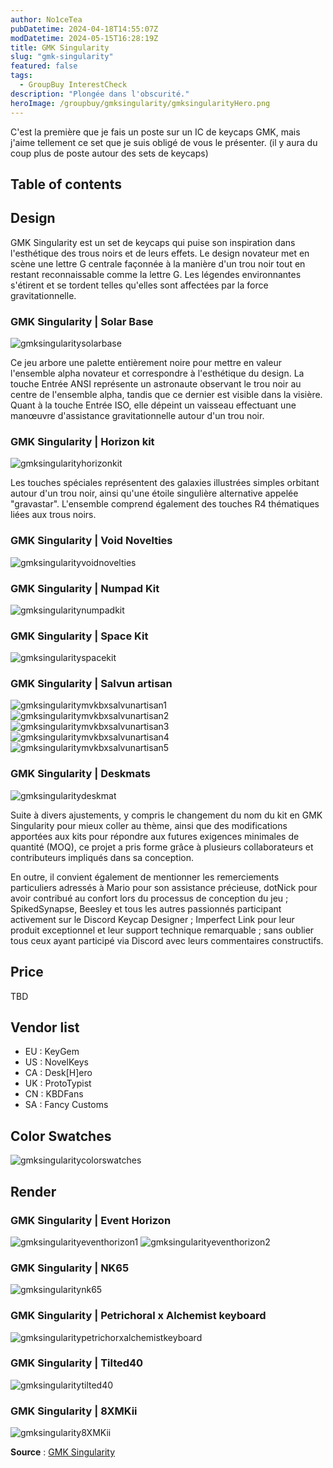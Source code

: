 ```yaml
---
author: No1ceTea
pubDatetime: 2024-04-18T14:55:07Z
modDatetime: 2024-05-15T16:28:19Z
title: GMK Singularity
slug: "gmk-singularity"
featured: false
tags:
  - GroupBuy InterestCheck
description: "Plongée dans l'obscurité."
heroImage: /groupbuy/gmksingularity/gmksingularityHero.png
---
```


C'est la première que je fais un poste sur un IC de keycaps GMK, mais j'aime tellement ce set que je suis obligé de vous le présenter. (il y aura du coup plus de poste autour des sets de keycaps)

## Table of contents

## Design

GMK Singularity est un set de keycaps qui puise son inspiration dans l'esthétique des trous noirs et de leurs effets. Le design novateur met en scène une lettre G centrale façonnée à la manière d'un trou noir tout en restant reconnaissable comme la lettre G. Les légendes environnantes s'étirent et se tordent telles qu'elles sont affectées par la force gravitationnelle.

### GMK Singularity | Solar Base

![gmksingularitysolarbase](/groupbuy/gmksingularity/gmksingularitysolarbase.png)

Ce jeu arbore une palette entièrement noire pour mettre en valeur l'ensemble alpha novateur et correspondre à l'esthétique du design. La touche Entrée ANSI représente un astronaute observant le trou noir au centre de l'ensemble alpha, tandis que ce dernier est visible dans la visière. Quant à la touche Entrée ISO, elle dépeint un vaisseau effectuant une manœuvre d'assistance gravitationnelle autour d'un trou noir.

### GMK Singularity | Horizon kit

![gmksingularityhorizonkit](/groupbuy/gmksingularity/gmksingularityhorizonkit.png)

Les touches spéciales représentent des galaxies illustrées simples orbitant autour d'un trou noir, ainsi qu'une étoile singulière alternative appelée "gravastar". L'ensemble comprend également des touches R4 thématiques liées aux trous noirs.

### GMK Singularity | Void Novelties

![gmksingularityvoidnovelties](/groupbuy/gmksingularity/gmksingularityvoidnovelties.png)

### GMK Singularity | Numpad Kit

![gmksingularitynumpadkit](/groupbuy/gmksingularity/gmksingularitynumpadkit.png)

### GMK Singularity | Space Kit

![gmksingularityspacekit](/groupbuy/gmksingularity/gmksingularityspacekit.png)

### GMK Singularity | Salvun artisan

![gmksingularitymvkbxsalvunartisan1](/groupbuy/gmksingularity/gmksingularitymvkbxsalvunartisan1.png)
![gmksingularitymvkbxsalvunartisan2](/groupbuy/gmksingularity/gmksingularitymvkbxsalvunartisan2.png)
![gmksingularitymvkbxsalvunartisan3](/groupbuy/gmksingularity/gmksingularitymvkbxsalvunartisan3.png)
![gmksingularitymvkbxsalvunartisan4](/groupbuy/gmksingularity/gmksingularitymvkbxsalvunartisan4.png)
![gmksingularitymvkbxsalvunartisan5](/groupbuy/gmksingularity/gmksingularitymvkbxsalvunartisan5.png)

### GMK Singularity | Deskmats

![gmksingularitydeskmat](/groupbuy/gmksingularity/gmksingularitydeskmat.png)

Suite à divers ajustements, y compris le changement du nom du kit en GMK Singularity pour mieux coller au thème, ainsi que des modifications apportées aux kits pour répondre aux futures exigences minimales de quantité (MOQ), ce projet a pris forme grâce à plusieurs collaborateurs et contributeurs impliqués dans sa conception.

En outre, il convient également de mentionner les remerciements particuliers adressés à Mario pour son assistance précieuse, dotNick pour avoir contribué au confort lors du processus de conception du jeu ; SpikedSynapse, Beesley et tous les autres passionnés participant activement sur le Discord Keycap Designer ; Imperfect Link pour leur produit exceptionnel et leur support technique remarquable ; sans oublier tous ceux ayant participé via Discord avec leurs commentaires constructifs.

## Price

TBD

## Vendor list

- EU : KeyGem
- US : NovelKeys
- CA : Desk[H]ero
- UK : ProtoTypist
- CN : KBDFans
- SA : Fancy Customs

## Color Swatches

![gmksingularitycolorswatches](/groupbuy/gmksingularity/gmksingularitycolorswatches.png)

## Render

### GMK Singularity | Event Horizon

![gmksingularityeventhorizon1](/groupbuy/gmksingularity/gmksingularityeventhorizon1.png)
![gmksingularityeventhorizon2](/groupbuy/gmksingularity/gmksingularityeventhorizon2.png)

### GMK Singularity | NK65

![gmksingularitynk65](/groupbuy/gmksingularity/gmksingularitynk65.jpeg)

### GMK Singularity | Petrichoral x Alchemist keyboard

![gmksingularitypetrichorxalchemistkeyboard](/groupbuy/gmksingularity/gmksingularitypetrichorxalchemistkeyboard.jpeg)

### GMK Singularity | Tilted40

![gmksingularitytilted40](/groupbuy/gmksingularity/gmksingularitytilted40.png)

### GMK Singularity | 8XMKii

![gmksingularity8XMKii](/groupbuy/gmksingularity/gmksingularity8XMKii.png)

**Source** : [GMK Singularity](https://geekhack.org/index.php?topic=122469.0)
